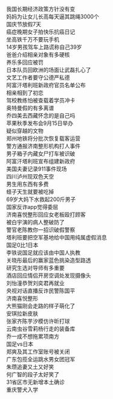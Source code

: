 我国长期经济政策方针没有变  
妈妈为让女儿长高每天逼其跳绳3000个  
国庆节放假7天  
癌症晚期女子拍快乐抗癌日记  
坐高铁千万不要玩手机  
14岁男孩驾车上路谎称自己39岁  
爸爸介绍相亲对象有多硬核  
养乐多回应被罚  
日本队员回欧洲的场面让武磊扎心了  
文艺工作者要守公德严私德  
阿富汗塔利班新政府官员名单公布  
相亲相到了初恋  
驾校教练怕被查载着学员冲卡  
奥特曼假的有多离谱  
乔四美去西藏怀念的是自己吗  
苹果秋季发布会9月15日举办  
疑似穿越的文物  
郑州地铁将分批次恢复载客运营  
警方通报济南整形机构打人事件  
男子箱子内藏女尸打车被识破  
阿富汗塔利班宣布组建新政府  
美国夫妻记录911事件现场  
四川泸州现双色天空  
男生用东西有多费  
蛏子天生就要被吃掉  
69岁大妈下水救起200斤男子  
国家反诈app觉得委屈  
济南喜悦整形回应女老板殴打顾客  
被白宇演的病人整破防了  
警官老陈教你一招识破假警察  
塔利班要把空军基地给中国用纯属虚假消息  
国足0比1日本  
李铁说国足就应该由中国人执教  
关晓彤最后的赢家蓝色挑染造型路透  
研究生选对导师有多重要  
酒店回应情侣开房空调处发现摄像头  
刘怡潼恭贺刘奕君再就业  
央视对话直播反诈民警陈国平  
济南喜悦整形  
大熊猫刚会走路的样子萌化了  
安琪拉新皮肤  
张家齐陈芋汐模仿许昕打球  
云南虫谷雪莉杨行走的装备库  
乔一成不想拖累项南方  
国足vs日本  
郑爽及其工作室账号被关闭  
广东包揽全运跳水男女团冠军  
朱瓒追妻又土又好笑  
何广智的段子太好笑了  
31省区市无新增本土确诊  
重庆警犬入学  
